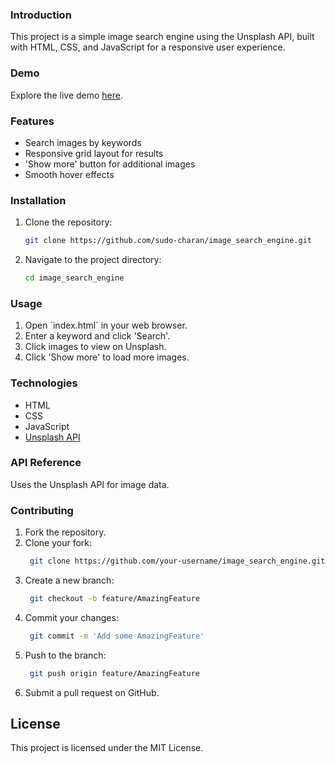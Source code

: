 ### Introduction

This project is a simple image search engine using the Unsplash API, built with HTML, CSS, and JavaScript for a responsive user experience.

### Demo

Explore the live demo [here](https://sudo-charan.github.io/image_search_engine/).

### Features

- Search images by keywords
- Responsive grid layout for results
- 'Show more' button for additional images
- Smooth hover effects

### Installation

1. Clone the repository:
   ```bash
   git clone https://github.com/sudo-charan/image_search_engine.git

2. Navigate to the project directory:
   ```bash
   cd image_search_engine


### Usage

1. Open \`index.html\` in your web browser.
2. Enter a keyword and click 'Search'.
3. Click images to view on Unsplash.
4. Click 'Show more' to load more images.

### Technologies

- HTML
- CSS
- JavaScript
- [Unsplash API](https://unsplash.com/developers)

### API Reference

Uses the Unsplash API for image data.

### Contributing

1. Fork the repository.
2. Clone your fork: 
   ```bash
    git clone https://github.com/your-username/image_search_engine.git
3. Create a new branch:
   ```bash
    git checkout -b feature/AmazingFeature
4. Commit your changes:
   ```bash
    git commit -m 'Add some AmazingFeature'
5. Push to the branch:
   ```bash
    git push origin feature/AmazingFeature
6. Submit a pull request on GitHub.

## License

This project is licensed under the MIT License.